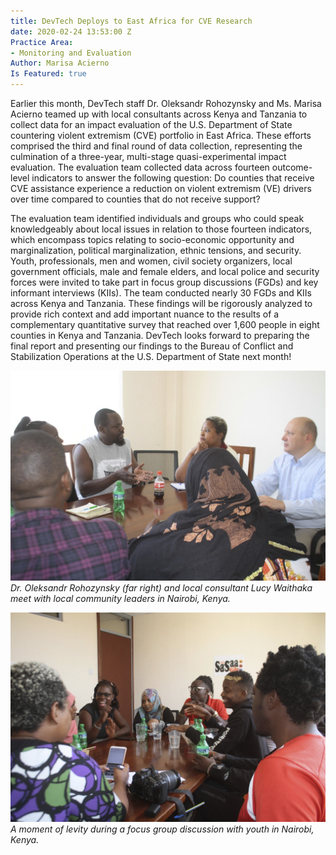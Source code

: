 ```yaml
---
title: DevTech Deploys to East Africa for CVE Research
date: 2020-02-24 13:53:00 Z
Practice Area:
- Monitoring and Evaluation
Author: Marisa Acierno
Is Featured: true
---
```


Earlier this month, DevTech staff Dr. Oleksandr Rohozynsky and Ms. Marisa Acierno teamed up with local consultants across Kenya and Tanzania to collect data for an impact evaluation of the U.S. Department of State countering violent extremism (CVE) portfolio in East Africa. These efforts comprised the third and final round of data collection, representing the culmination of a three-year, multi-stage quasi-experimental impact evaluation. The evaluation team collected data across fourteen outcome-level indicators to answer the following question: Do counties that receive CVE assistance experience a reduction on violent extremism (VE) drivers over time compared to counties that do not receive support?

The evaluation team identified individuals and groups who could speak knowledgeably about local issues in relation to those fourteen indicators, which encompass topics relating to socio-economic opportunity and marginalization, political marginalization, ethnic tensions, and security. Youth, professionals, men and women, civil society organizers, local government officials, male and female elders, and local police and security forces were invited to take part in focus group discussions (FGDs) and key informant interviews (KIIs). The team conducted nearly 30 FGDs and KIIs across Kenya and Tanzania. These findings will be rigorously analyzed to provide rich context and add important nuance to the results of a complementary quantitative survey that reached over 1,600 people in eight counties in Kenya and Tanzania. DevTech looks forward to preparing the final report and presenting our findings to the Bureau of Conflict and Stabilization Operations at the U.S. Department of State next month!

![CVE 1.jpg](/uploads/CVE%201.jpg)
*Dr. Oleksandr Rohozynsky (far right) and local consultant Lucy Waithaka meet with local community leaders in Nairobi, Kenya.*


![CVE 2.jpg](/uploads/CVE%202.jpg)
*A moment of levity during a focus group discussion with youth in Nairobi, Kenya.*